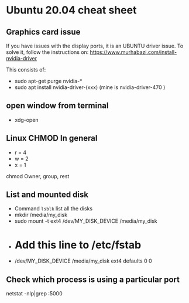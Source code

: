 # Ubuntu 20.04 cheat sheet

## Graphics card issue

If you have issues with the display ports, it is an UBUNTU driver issue.
To solve it, follow the instructions on: https://www.murhabazi.com/install-nvidia-driver

This consists of:
  - sudo apt-get purge nvidia-*
  - sudo apt install nvidia-driver-(xxx)  (mine is nvidia-driver-470 )

  
  
## open window from terminal

 - xdg-open


## Linux CHMOD In general

 - r = 4
 - w = 2
 - x = 1

 chmod Owner, group, rest
 
 ## List and mounted disk
 
  - Command `lsblk` list all the disks
  - mkdir /media/my_disk
  - sudo mount -t ext4 /dev/MY_DISK_DEVICE /media/my_disk
  -  # Add this line to /etc/fstab 
  -  /dev/MY_DISK_DEVICE       /media/my_disk ext4    defaults        0       0

## Check which process is using a particular port

netstat -nlp|grep :5000

